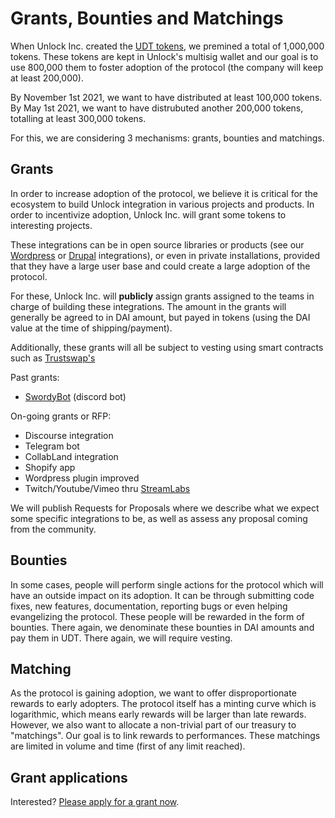 # Grants, Bounties and Matchings

When Unlock Inc. created the [UDT tokens](https://github.com/unlock-protocol/unlock/wiki/The-Unlock-Tokens), we premined a total of 1,000,000 tokens. These tokens are kept in Unlock's multisig wallet and our goal is to use 800,000 them to foster adoption of the protocol (the company will keep at least 200,000).

By November 1st 2021, we want to have distributed at least 100,000 tokens.
By May 1st 2021, we want to have distrubuted another 200,000 tokens, totalling at least 300,000 tokens.

For this, we are considering 3 mechanisms: grants, bounties and matchings.

## Grants

In order to increase adoption of the protocol, we believe it is critical for the ecosystem to build Unlock integration in various projects and products. In order to incentivize adoption, Unlock Inc. will grant some tokens to interesting projects.

These integrations can be in open source libraries or products \(see our [Wordpress](https://docs.unlock-protocol.com/plugins-and-integrations/wordpress-plugin) or [Drupal](https://docs.unlock-protocol.com/plugins-and-integrations/drupal-plugin) integrations\), or even in private installations, provided that they have a large user base and could create a large adoption of the protocol.

For these, Unlock Inc. will **publicly** assign grants assigned to the teams in charge of building these integrations. The amount in the grants will generally be agreed to in DAI amount, but payed in tokens \(using the DAI value at the time of shipping/payment\).

Additionally, these grants will all be subject to vesting using smart contracts such as [Trustswap's](https://trustswap.org/)

Past grants:

* [SwordyBot](https://swordybot.com/) \(discord bot\)

On-going grants or RFP:

* Discourse integration
* Telegram bot
* CollabLand integration
* Shopify app
* Wordpress plugin improved
* Twitch/Youtube/Vimeo thru [StreamLabs](https://streamlabs.com/)

We will publish Requests for Proposals where we describe what we expect some specific integrations to be, as well as assess any proposal coming from the community.

## Bounties

In some cases, people will perform single actions for the protocol which will have an outside impact on its adoption. It can be through submitting code fixes, new features, documentation, reporting bugs or even helping evangelizing the protocol. These people will be rewarded in the form of bounties. There again, we denominate these bounties in DAI amounts and pay them in UDT. There again, we will require vesting.

## Matching

As the protocol is gaining adoption, we want to offer disproportionate rewards to early adopters. The protocol itself has a minting curve which is logarithmic, which means early rewards will be larger than late rewards. However, we also want to allocate a non-trivial part of our treasury to "matchings". Our goal is to link rewards to performances. These matchings are limited in volume and time \(first of any limit reached\).

## Grant applications

Interested? [Please apply for a grant now](https://share.hsforms.com/1gAdLgNOESNCWJ9bJxCUAMwbvg22).

